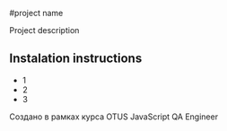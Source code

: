 #project name

Project description

## Instalation instructions
- 1
- 2
- 3

Создано в рамках курса OTUS JavaScript QA Engineer